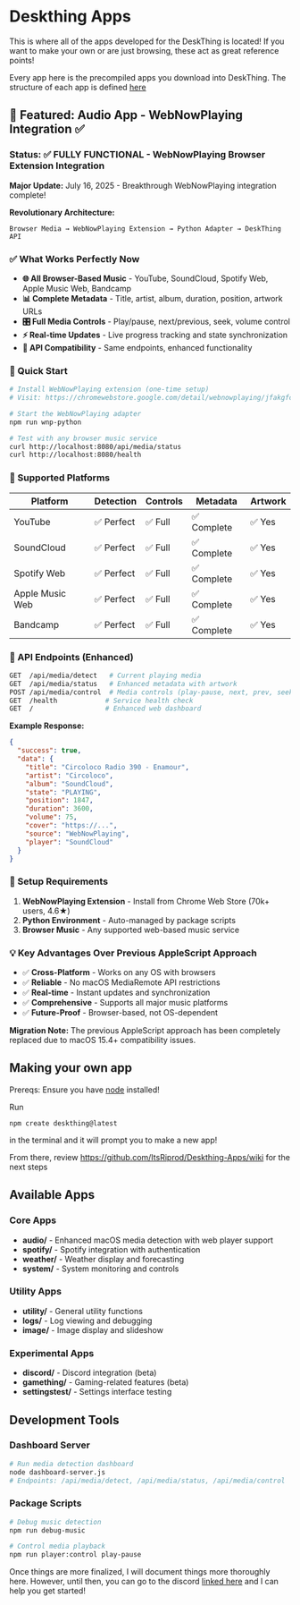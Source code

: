 # Deskthing Apps 

This is where all of the apps developed for the DeskThing is located! If you want to make your own or are just browsing, these act as great reference points! 

Every app here is the precompiled apps you download into DeskThing. The structure of each app is defined [here](https://github.com/itsriprod/deskthing-template)

## 🎵 Featured: Audio App - WebNowPlaying Integration ✅

### Status: ✅ FULLY FUNCTIONAL - WebNowPlaying Browser Extension Integration
**Major Update:** July 16, 2025 - Breakthrough WebNowPlaying integration complete!

**Revolutionary Architecture:**
```
Browser Media → WebNowPlaying Extension → Python Adapter → DeskThing API
```

### ✅ What Works Perfectly Now
- **🌐 All Browser-Based Music** - YouTube, SoundCloud, Spotify Web, Apple Music Web, Bandcamp
- **📊 Complete Metadata** - Title, artist, album, duration, position, artwork URLs
- **🎛️ Full Media Controls** - Play/pause, next/previous, seek, volume control
- **⚡ Real-time Updates** - Live progress tracking and state synchronization
- **🔗 API Compatibility** - Same endpoints, enhanced functionality

### 🚀 Quick Start
```bash
# Install WebNowPlaying extension (one-time setup)
# Visit: https://chromewebstore.google.com/detail/webnowplaying/jfakgfcdgpghbbefmdfjkbdlibjgnbli

# Start the WebNowPlaying adapter
npm run wnp-python

# Test with any browser music service
curl http://localhost:8080/api/media/status
curl http://localhost:8080/health
```

### 🎯 Supported Platforms
| Platform | Detection | Controls | Metadata | Artwork |
|----------|-----------|----------|----------|---------|
| YouTube | ✅ Perfect | ✅ Full | ✅ Complete | ✅ Yes |
| SoundCloud | ✅ Perfect | ✅ Full | ✅ Complete | ✅ Yes |
| Spotify Web | ✅ Perfect | ✅ Full | ✅ Complete | ✅ Yes |
| Apple Music Web | ✅ Perfect | ✅ Full | ✅ Complete | ✅ Yes |
| Bandcamp | ✅ Perfect | ✅ Full | ✅ Complete | ✅ Yes |

### 📡 API Endpoints (Enhanced)
```bash
GET  /api/media/detect   # Current playing media
GET  /api/media/status   # Enhanced metadata with artwork
POST /api/media/control  # Media controls (play-pause, next, prev, seek, volume)
GET  /health            # Service health check
GET  /                  # Enhanced web dashboard
```

**Example Response:**
```json
{
  "success": true,
  "data": {
    "title": "Circoloco Radio 390 - Enamour",
    "artist": "Circoloco",
    "album": "SoundCloud",
    "state": "PLAYING",
    "position": 1847,
    "duration": 3600,
    "volume": 75,
    "cover": "https://...",
    "source": "WebNowPlaying",
    "player": "SoundCloud"
  }
}
```

### 🔧 Setup Requirements
1. **WebNowPlaying Extension** - Install from Chrome Web Store (70k+ users, 4.6★)
2. **Python Environment** - Auto-managed by package scripts
3. **Browser Music** - Any supported web-based music service

### 💡 Key Advantages Over Previous AppleScript Approach
- ✅ **Cross-Platform** - Works on any OS with browsers
- ✅ **Reliable** - No macOS MediaRemote API restrictions
- ✅ **Real-time** - Instant updates and synchronization
- ✅ **Comprehensive** - Supports all major music platforms
- ✅ **Future-Proof** - Browser-based, not OS-dependent

**Migration Note:** The previous AppleScript approach has been completely replaced due to macOS 15.4+ compatibility issues.

## Making your own app

Prereqs: Ensure you have [node](https://nodejs.org/en/download/package-manager) installed! 

Run
```
npm create deskthing@latest
```
in the terminal and it will prompt you to make a new app!

From there, review https://github.com/ItsRiprod/Deskthing-Apps/wiki for the next steps

## Available Apps

### Core Apps
- **audio/** - Enhanced macOS media detection with web player support
- **spotify/** - Spotify integration with authentication  
- **weather/** - Weather display and forecasting
- **system/** - System monitoring and controls

### Utility Apps  
- **utility/** - General utility functions
- **logs/** - Log viewing and debugging
- **image/** - Image display and slideshow

### Experimental Apps
- **discord/** - Discord integration (beta)
- **gamething/** - Gaming-related features (beta)
- **settingstest/** - Settings interface testing

## Development Tools

### Dashboard Server
```bash
# Run media detection dashboard
node dashboard-server.js
# Endpoints: /api/media/detect, /api/media/status, /api/media/control
```

### Package Scripts
```bash
# Debug music detection
npm run debug-music

# Control media playback  
npm run player:control play-pause
```

Once things are more finalized, I will document things more thoroughly here. However, until then, you can go to the discord [linked here](https://deskthing.app/discord) and I can help you get started!
